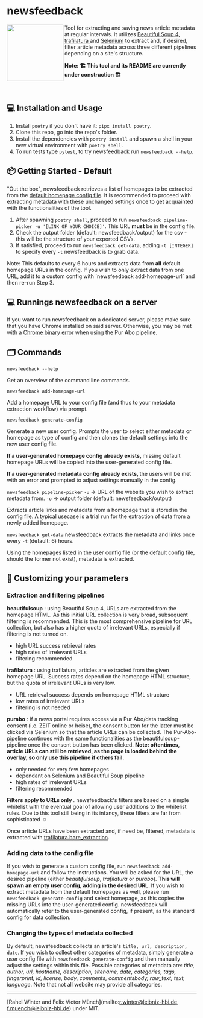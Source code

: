 # newsfeedback

<img align="left" src="https://user-images.githubusercontent.com/102800020/225603245-b1dfdda6-bbe2-4c13-aec2-0a10ff26e231.png" width="150"> 


Tool for extracting and saving news article metadata at regular intervals. It utilizes [Beautiful Soup 4](https://www.crummy.com/software/BeautifulSoup/), [trafilatura ](https://github.com/adbar/trafilatura) and [Selenium](https://www.selenium.dev/) to extract and, if desired, filter article metadata across three different pipelines depending on a site's structure.
<p>
<b>Note: 🏗 This tool and its README are currently under construction 🏗</b>
<p> <br> <p>

## 💻 Installation and Usage

1. Install `poetry` if you don't have it: `pipx install poetry`.
2. Clone this repo, go into the repo's folder.
3. Install the dependencies with `poetry install` and spawn a shell in your new virtual environment with `poetry shell`.
3. To run tests type `pytest`, to try newsfeedback run `newsfeedback --help`.   

## 📦 Getting Started - Default

"Out the box", newsfeedback retrieves a list of homepages to be extracted from the [default homepage config file](https://github.com/Leibniz-HBI/newsfeedback/blob/main/newsfeedback/defaults/default_homepage_config.yaml). It is recommended to proceed with extracting metadata with these unchanged settings once to get acquainted with the functionalities of the tool. 

1. After spawning `poetry shell`, proceed to run `newsfeedback pipeline-picker -u '[LINK OF YOUR CHOICE]'`. This URL **must** be in the config file. 
2. Check the output folder (default: newsfeedback/output) for the csv - this will be the structure of your exported CSVs.
3. If satisfied, proceed to run `newsfeedback get-data`, adding `-t [INTEGER]` to specify every `-t` newsfeedback is to grab data. 
<p>Note: This defaults to every 6 hours and extracts data from <b>all</b> default homepage URLs in the config. If you wish to only extract data from one URL, add it to a custom config with `newsfeedback add-homepage-url` and then re-run Step 3.

## 💻 Runnings newsfeedback on a server

If you want to run newsfeedback on a dedicated server, please make sure that you have Chrome installed on said server. Otherwise, you may be met with a [Chrome binary error](https://github.com/SergeyPirogov/webdriver_manager/issues/372) when using the Pur Abo pipeline.

## 🗂 Commands

`newsfeedback --help` 
<p>Get an overview of the command line commands.

`newsfeedback add-homepage-url`
<p>Add a homepage URL to your config file (and thus to your metadata extraction workflow) via prompt.

`newsfeedback generate-config`
<p>Generate a new user config. Prompts the user to select either metadata or homepage as type of config and then clones the default settings into the new user config file. <p><b> If a user-generated homepage config already exists, </b>missing default homepage URLs will be copied into the user-generated config file. <p>
<b>If a user-generated metadata config already exists, </b>the users will be met with an error and prompted to adjust settings manually in the config.

`newsfeedback pipeline-picker` `-u` → URL of the website you wish to extract metadata from. `-o` → output folder (default: newsfeedback/output)
<p>Extracts article links and metadata from a homepage that is stored in the config file. A typical usecase is a trial run for the extraction of data from a newly added homepage.

`newsfeedback get-data` newsfeedback extracts the metadata and links once every `-t` (default: 6) hours.
<p>Using the homepages listed in the user config file (or the default config file, should the former not exist), metadata is extracted.

## 🎨 Customizing your parameters

### Extraction and filtering pipelines
<b>beautifulsoup</b> : using Beautiful Soup 4, URLs are extracted from the homepage HTML. As this initial URL collection is very broad, subsequent filtering is recommended. This is the most comprehensive pipeline for URL collection, but also has a higher quota of irrelevant URLs, especially if filtering is not turned on.
<ul>
<li> high URL success retrieval rates
<li> high rates of irrelevant URLs
<li> filtering recommended
</ul>
<b>trafilatura</b> : using trafilatura, articles are extracted from the given homepage URL. Success rates depend on the homepage HTML structure, but the quota of irrelevant URLs is very low.
<ul>
<li> URL retrieval success depends on homepage HTML structure
<li> low rates of irrelevant URLs
<li> filtering is not needed
</ul>
<b>purabo</b> : if a news portal requires access via a Pur Abo/data tracking consent (i.e. ZEIT online or heise), the consent button for the latter must be clicked via Selenium so that the article URLs can be collected. The Pur-Abo-pipeline continues with the same functionalities as the beautifulsoup-pipeline once the consent button has been clicked. <b>Note: oftentimes, article URLs can still be retrieved, as the page is loaded behind the overlay, so only use this pipeline if others fail.</b>
<ul>
<li> only needed for very few homepages
<li> dependant on Selenium and Beautiful Soup pipeline
<li> high rates of irrelevant URLs
<li> filtering recommended
</ul>


<b> Filters apply to URLs only </b>.  newsfeedback's filters are based on a simple whitelist with the eventual goal of allowing user additions to the whitelist rules. Due to this tool still being in its infancy, these filters are far from sophisticated ☺

Once article URLs have been extracted and, if need be, filtered, metadata is extracted with [trafilatura.bare_extraction](https://trafilatura.readthedocs.io/en/latest/corefunctions.html#bare-extraction). 

### Adding data to the config file
If you wish to generate a custom config file, run `newsfeedback add-homepage-url` and follow the instructions. You will be asked for the URL, the desired pipeline (either *beautifulsoup*, *trafilatura* or *purabo*). <b> This will spawn an empty user config, adding in the desired URL. </b> If you wish to extract metadata from the default homepages as well, please run `newsfeedback generate-config` and select homepage, as this copies the missing URLs into the user-generated config. newsfeedback will automatically refer to the user-generated config, if present, as the standard config for data collection.

### Changing the types of metadata collected
By default, newsfeedback collects an article's `title, url, description, date`. If you wish to collect other categories of metadata, simply generate a user config file with `newsfeedback generate-config` and then manually adjust the settings within this file. Possible categories of metadata are: <i>title, author, url,  hostname, description, sitename, date, categories, tags, fingerprint, id, license, body, comments, commentsbody, raw_text, text, language</i>. Note that not all website may provide all categories.

---

[Rahel Winter and Felix Victor Münch](mailto:r.winter@leibniz-hbi.de, f.muench@leibniz-hbi.de) under MIT.
